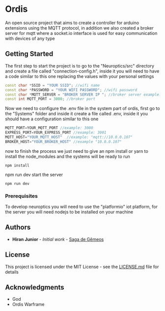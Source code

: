 # Ordis

An open source project that aims to create a controller for arduino extensions using the MQTT protocol, in addition we also created a broker server for mqtt where a socket.io interface is used for easy communication with devices of any type

## Getting Started

The first step to start the project is to go to the "Neuroptics/src" directory and create a file called "connection-config.h", inside it you will need to have a code similar to this one replacing the values with your personal settings

```c++
const char *SSID = "YOUR SSID"; //wifi name
const char *PASSWORD = "YOUR WIFI PASSWORD"; //wifi password
const char *MQTT_SERVER = "BROKER SERVER IP "; //broker server example: 10.0.0.000
const int MQTT_PORT = 3000; //broker port
```

Now we need to configure the .env file in the system part of ordis, first go to the "Systems" folder and inside it create a file called .env, inside it you should have a configuration similar to this one

```javascript
MQTT_PORT=YOUR_MQTT_PORT //example: 3000
EXPRESS_PORT=YOUR_EXPRESS_PORT //example: 3001
MQTT_HOST="YOUR_MQTT_HOST"  //example: "mqtt://10.0.0.107"
BROKER_HOST="YOUR_BROKER_HOST" //example "10.0.0.107"
```


now to finish the process we just need to give an npm install or yarn to install the node_modules and the systems will be ready to run

```
npm install
```
npm run dev start the server

```
npm run dev
```

### Prerequisites

To develop neuroptics you will need to use the "platformio" iot platform, for the server you will need nodejs to be installed on your machine


## Authors

* **Hiran Junior** - *Initial work* - [Saga de Gêmeos](https://github.com/maximosdrr)


## License

This project is licensed under the MIT License - see the [LICENSE.md](LICENSE.md) file for details

## Acknowledgments
* God
* Ordis Warframe

